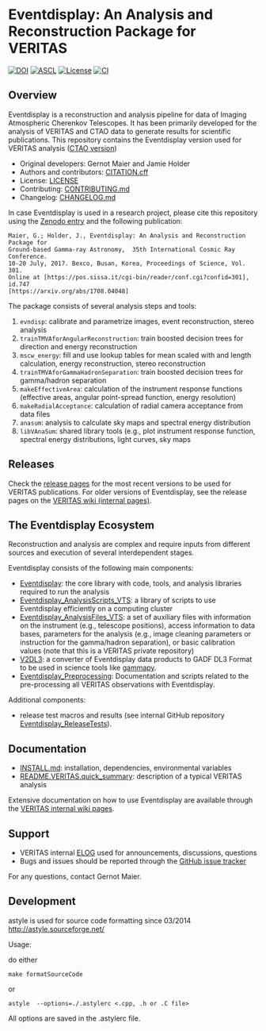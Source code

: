 # Eventdisplay: An Analysis and Reconstruction Package for VERITAS

[![DOI](https://zenodo.org/badge/221041866.svg)](https://zenodo.org/badge/latestdoi/221041866)
[![ASCL](https://img.shields.io/badge/ascl-2212.002-blue.svg?colorB=262255)](https://ascl.net/2212.002)
[![License](https://img.shields.io/badge/License-BSD_3--Clause-blue.svg)](https://opensource.org/licenses/BSD-3-Clause)
[![CI](https://github.com/VERITAS-Observatory/EventDisplay_v4/actions/workflows/ci.yml/badge.svg)](https://github.com/VERITAS-Observatory/EventDisplay_v4/actions/workflows/ci.yml)

## Overview

Eventdisplay is a reconstruction and analysis pipeline for data of
Imaging Atmospheric Cherenkov Telescopes.
It has been primarily developed for the analysis of VERITAS and CTAO data to generate results for scientific publications.
This repository contains the Eventdisplay version used for VERITAS analysis ([CTAO version](https://github.com/Eventdisplay/Eventdisplay))

* Original developers: Gernot Maier and Jamie Holder
* Authors and contributors: [CITATION.cff](CITATION.cff)
* License: [LICENSE](LICENSE)
* Contributing: [CONTRIBUTING.md](CONTRIBUTING.md)
* Changelog: [CHANGELOG.md](CHANGELOG.md)

In case Eventdisplay is used in a research project, please cite this repository using the [Zenodo entry](https://zenodo.org/badge/latestdoi/221041866) and the following publication:

```text
Maier, G.; Holder, J., Eventdisplay: An Analysis and Reconstruction Package for
Ground-based Gamma-ray Astronomy,  35th International Cosmic Ray Conference.
10-20 July, 2017. Bexco, Busan, Korea, Proceedings of Science, Vol. 301.
Online at [https://pos.sissa.it/cgi-bin/reader/conf.cgi?confid=301], id.747
[https://arxiv.org/abs/1708.04048]
```

The package consists of several analysis steps and tools:

1. `evndisp`: calibrate and parametrize images, event reconstruction, stereo analysis
2. `trainTMVAforAngularReconstruction`: train boosted decision trees for direction and energy reconstruction
3. `mscw_energy`: fill and use lookup tables for mean scaled with and length calculation, energy reconstruction, stereo reconstruction
4. `trainTMVAforGammaHadronSeparation`: train boosted decision trees for gamma/hadron separation
5. `makeEffectiveArea`: calculation of the instrument response functions (effective areas, angular point-spread function, energy resolution)
6. `makeRadialAcceptance`: calculation of radial camera acceptance from data files
7. `anasum`: analysis to calculate sky maps and spectral energy distribution
8. `libVAnaSum`: shared library tools (e.g., plot instrument response function, spectral energy distributions, light curves, sky maps

## Releases

Check the [release pages](https://github.com/VERITAS-Observatory/EventDisplay_v4/releases) for the most recent versions to be used for VERITAS publications.
For older versions of Eventdisplay, see the release pages on the [VERITAS wiki (internal pages)](https://veritas.sao.arizona.edu/wiki/index.php/Eventdisplay_Manual#Versions_of_eventdisplay).

## The Eventdisplay Ecosystem

Reconstruction and analysis are complex and require inputs from different sources and execution of several interdependent stages.

Eventdisplay consists of the following main components:

* [Eventdisplay](https://github.com/VERITAS-Observatory/EventDisplay_v4): the core library with code, tools, and analysis libraries required to run the analysis
* [Eventdisplay_AnalysisScripts_VTS](https://github.com/VERITAS-Observatory/Eventdisplay_AnalysisScripts_VTS): a library of scripts to use Eventdisplay efficiently on a computing cluster
* [Eventdisplay_AnalysisFiles_VTS](https://github.com/VERITAS-Observatory/Eventdisplay_AnalysisFiles_VTS): a set of auxiliary files with information on the instrument (e.g., telescope positions), access information to data bases, parameters for the analysis (e.g., image cleaning parameters or instruction for the gamma/hadron separation), or basic calibration values (note that this is a VERITAS private repository)
* [V2DL3](https://github.com/VERITAS-Observatory/V2DL3): a converter of Eventdisplay data products to GADF DL3 Format to be used in science tools like [gammapy](https://github.com/gammapy/gammapy).
* [Eventdisplay_Preprocessing](https://github.com/VERITAS-Observatory/EventDisplay_Preprocessing/blob/main/README.md): Documentation and scripts related to the pre-processing all VERITAS observations with Eventdisplay.

Additional components:

* release test macros and results (see internal GitHub repository [Eventdisplay_ReleaseTests](https://github.com/VERITAS-Observatory/EventDisplay_ReleaseTests_code)).

## Documentation

* [INSTALL.md](INSTALL.md): installation, dependencies, environmental variables
* [README.VERITAS.quick_summary](README/README.VERITAS.quick_summary): description of a typical VERITAS analysis

Extensive documentation on how to use Eventdisplay are available through the [VERITAS internal wiki pages](https://veritas.sao.arizona.edu/wiki/Eventdisplay_Manual).

## Support

* VERITAS internal [ELOG](http://veritas.sao.arizona.edu/private/elog/Eventdisplay-WG/) used for announcements, discussions, questions
* Bugs and issues should be reported through the [GitHub issue tracker](https://github.com/VERITAS-Observatory/EventDisplay_v4/issues)

For any questions, contact Gernot Maier.

## Development

astyle is used for source code formatting since 03/2014
http://astyle.sourceforge.net/

Usage:

do either

```console
make formatSourceCode
```

 or

```console
astyle  --options=./.astylerc <.cpp, .h or .C file>
```

All options are saved in the .astylerc file.
